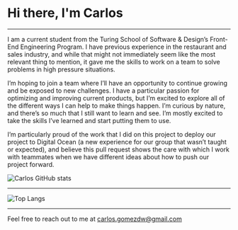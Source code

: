 # Hi there, I'm Carlos
-----------------------

 I am a current student from the Turing School of Software & Design’s Front-End Engineering Program. I have previous experience in the restaurant and sales industry, and while that might not immediately seem like the most relevant thing to mention, it gave me the skills to work on a team to solve problems in high pressure situations.

 I’m hoping to join a team where I’ll have an opportunity to continue growing and be exposed to new challenges. I have a particular passion for optimizing and improving current products, but I’m excited to explore all of the different ways I can help to make things happen. I’m curious by nature, and there’s so much that I still want to learn and see. I’m mostly excited to take the skills I’ve learned and start putting them to use.
 
 I’m particularly proud of the work that I did on this project to deploy our project to Digital Ocean (a new experience for our group that wasn’t taught or expected), and believe this pull request shows the care with which I work with teammates when we have different ideas about how to push our project forward.

![Carlos GitHub stats](https://github-readme-stats.vercel.app/api?username=karmacarlos&count_private=true&show_icons=true&theme=cobalt2&hide=stars)
____________________________________________________________________________________________________________________________
![Top Langs](https://github-readme-stats.vercel.app/api/top-langs/?username=karmacarlos&layout=compact&show_icons=true&theme=cobalt2)
____________________________________________________________________________________________________________________________




Feel free to reach out to me at carlos.gomezdw@gmail.com


